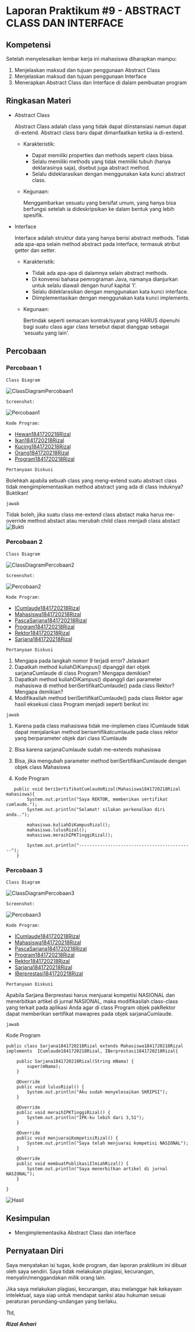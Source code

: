# Laporan Praktikum #9 - ABSTRACT CLASS DAN INTERFACE

## Kompetensi

Setelah menyelesaikan lembar kerja ini mahasiswa diharapkan mampu:

1. Menjelaskan maksud dan tujuan penggunaan Abstract Class
2. Menjelaskan maksud dan tujuan penggunaan Interface
3. Menerapkan Abstract Class dan Interface di dalam pembuatan program

## Ringkasan Materi

* Abstract Class

    Abstract Class adalah class yang tidak dapat diinstansiasi namun dapat di-extend. Abstract class baru dapat dimanfaatkan ketika ia di-extend.

    * Karakteristik:

        * Dapat memiliki properties dan methods seperti class biasa.
        * Selalu memiliki methods yang tidak memiliki tubuh (hanya deklarasinya saja), disebut juga abstract method.
        * Selalu dideklarasikan dengan menggunakan kata kunci abstract class.

    * Kegunaan:

        Menggambarkan sesuatu yang bersifat umum, yang hanya bisa berfungsi setelah ia dideskripsikan ke dalam bentuk yang lebih spesifik.

* Interface

    Interface adalah struktur data yang hanya berisi abstract methods. Tidak ada apa-apa selain method abstract pada interface, termasuk atribut getter dan setter.

    * Karakteristik:

        * Tidak ada apa-apa di dalamnya selain abstract methods.
        * Di konvensi bahasa pemrograman Java, namanya dianjurkan untuk selalu diawali dengan huruf kapital ‘I’.
        * Selalu dideklarasikan dengan menggunakan kata kunci interface.
        * Diimplementasikan dengan menggunakan kata kunci implements.

    * Kegunaan:

        Bertindak seperti semacam kontrak/syarat yang HARUS dipenuhi bagi suatu class agar class tersebut dapat dianggap sebagai ‘sesuatu yang lain’.

## Percobaan

### Percobaan 1

`Class Diagram`

![ClassDiagramPercobaan1](img/cd1.png)

`Screenshot:`

![Percobaan1](img/percobaan1.png)

`Kode Program:`

* [Hewan1841720218Rizal](../../src/9_Abstract_Class_dan_Interface/Percobaan1/Hewan1841720218Rizal.java)
* [Ikan1841720218Rizal](../../src/9_Abstract_Class_dan_Interface/Percobaan1/Ikan1841720218Rizal.java)
* [Kucing1841720218Rizal](../../src/9_Abstract_Class_dan_Interface/Percobaan1/Kucing1841720218Rizal.java)
* [Orang1841720218Rizal](../../src/9_Abstract_Class_dan_Interface/Percobaan1/Orang1841720218Rizal.java)
* [Program1841720218Rizal](../../src/9_Abstract_Class_dan_Interface/Percobaan1/Program1841720218Rizal.java)

`Pertanyaan Diskusi`

Bolehkah apabila sebuah class yang meng-extend suatu abstract class tidak mengimplementasikan method abstract yang ada di class induknya? Buktikan!

`jawab`

Tidak boleh, jika suatu class me-extend class abstact maka harus me-override method abstact atau merubah child class menjadi class abstact
![Bukti](img/jawabp1.png)

### Percobaan 2

`Class Diagram`

![ClassDiagramPercobaan2](img/cd2.png)

`Screenshot:`

![Percobaan2](img/percobaan2.png)

`Kode Program:`

* [ICumlaude1841720218Rizal](../../src/9_Abstract_Class_dan_Interface/Percobaan2/ICumlaude1841720218Rizal.java)
* [Mahasiswa1841720218Rizal](../../src/9_Abstract_Class_dan_Interface/Percobaan2/Mahasiswa1841720218Rizal.java)
* [PascaSarjana1841720218Rizal](../../src/9_Abstract_Class_dan_Interface/Percobaan2/PascaSarjana1841720218Rizal.java)
* [Program1841720218Rizal](../../src/9_Abstract_Class_dan_Interface/Percobaan2/Program1841720218Rizal.java)
* [Rektor1841720218Rizal](../../src/9_Abstract_Class_dan_Interface/Percobaan2/Rektor1841720218Rizal.java)
* [Sarjana1841720218Rizal](../../src/9_Abstract_Class_dan_Interface/Percobaan2/Sarjana1841720218Rizal.java)

`Pertanyaan Diskusi`

1. Mengapa pada langkah nomor 9 terjadi error? Jelaskan!
2. Dapatkah method kuliahDiKampus() dipanggil dari objek sarjanaCumlaude di class Program? Mengapa demikian?
3. Dapatkah method kuliahDiKampus() dipanggil dari parameter mahasiswa di method beriSertifikatCumlaude() pada class Rektor? Mengapa demikian?
4. Modifikasilah method beriSertifikatCumlaude() pada class Rektor agar hasil eksekusi class Program menjadi seperti berikut ini:

`jawab`

1. Karena pada class mahasiswa tidak me-implemen class ICumlaude tidak dapat menjalankan method berisertifikatcumlaude pada class rektor yang berparameter objek dari class ICumlaude

2. Bisa karena sarjanaCumlaude sudah me-extends mahasiswa

3. Bisa, jika mengubah parameter method beriSertifikanCumlaude dengan objek class Mahasiswa

4. Kode Program

``` 
   public void beriSertifikatCumlaudeRizal(Mahasiswa1841720218Rizal mahasiswa){
        System.out.println("Saya REKTOR, memberikan sertifikat cumlaude.");
        System.out.println("Selamat! silakan perkenalkan diri anda..");
        
        mahasiswa.kuliahDiKampusRizal();
        mahasiswa.lulusRizal();
        mahasiswa.meraihIPKTinggiRizal();
        
        System.out.println("--------------------------------------------");
    } 
```

### Percobaan 3

`Class Diagram`

![ClassDiagramPercobaan3](img/cd3.png)

`Screenshot:`

![Percobaan3](img/percobaan3.png)

`Kode Program:`

* [ICumlaude1841720218Rizal](../../src/9_Abstract_Class_dan_Interface/Percobaan3/ICumlaude1841720218Rizal.java)
* [Mahasiswa1841720218Rizal](../../src/9_Abstract_Class_dan_Interface/Percobaan3/Mahasiswa1841720218Rizal.java)
* [PascaSarjana1841720218Rizal](../../src/9_Abstract_Class_dan_Interface/Percobaan3/PascaSarjana1841720218Rizal.java)
* [Program1841720218Rizal](../../src/9_Abstract_Class_dan_Interface/Percobaan3/Program1841720218Rizal.java)
* [Rektor1841720218Rizal](../../src/9_Abstract_Class_dan_Interface/Percobaan3/Rektor1841720218Rizal.java)
* [Sarjana1841720218Rizal](../../src/9_Abstract_Class_dan_Interface/Percobaan3/Sarjana1841720218Rizal.java)
* [IBerprestasi1841720218Rizal](../../src/9_Abstract_Class_dan_Interface/Percobaan3/IBerprestasi1841720218Rizal.java)

`Pertanyaan Diskusi`

Apabila Sarjana Berprestasi harus menjuarai kompetisi NASIONAL dan menerbitkan artikel di jurnal NASIONAL, maka modifikasilah class-class yang terkait pada aplikasi Anda agar di class Program objek pakRektor dapat memberikan sertifikat mawapres pada objek sarjanaCumlaude.

`jawab`

Kode Program

```
public class Sarjana1841720218Rizal extends Mahasiswa1841720218Rizal implements  ICumlaude1841720218Rizal, IBerprestasi1841720218Rizal{

    public Sarjana1841720218Rizal(String mNama) {
        super(mNama);
    }
    
    @Override
    public void lulusRizal() {
        System.out.println("Aku sudah menyelesaikan SKRIPSI");
    }

    @Override
    public void meraihIPKTinggiRizal() {
        System.out.println("IPK-ku lebih dari 3,51");
    }

    @Override
    public void menjuaraiKompetisiRizal() {
        System.out.println("Saya telah menjuarai kompetisi NASIONAL");
    }

    @Override
    public void membuatPublikasiIlmiahRizal() {
        System.out.println("Saya menerbitkan artikel di jurnal NASIONAL");
    }
    
}
```

![Hasil](img/jawabp3.png)

## Kesimpulan

* Mengimplementasika Abstract Class dan interface

## Pernyataan Diri

Saya menyatakan isi tugas, kode program, dan laporan praktikum ini dibuat oleh saya sendiri. Saya tidak melakukan plagiasi, kecurangan, menyalin/menggandakan milik orang lain.

Jika saya melakukan plagiasi, kecurangan, atau melanggar hak kekayaan intelektual, saya siap untuk mendapat sanksi atau hukuman sesuai peraturan perundang-undangan yang berlaku.

Ttd,

***Rizal Anhari***